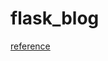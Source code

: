 # flask_blog

[reference](https://www.digitalocean.com/community/tutorials/how-to-make-a-web-application-using-flask-in-python-3)